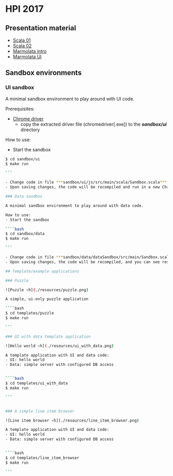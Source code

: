 
# HPI 2017

## Presentation material

- [Scala 01](https://hpiscala.github.io/2017/?md=scala_01#1)
- [Scala 02](https://hpiscala.github.io/2017/?md=scala_02#1)
- [Marmolata intro](https://hpiscala.github.io/2017/?md=marmolata_01#1)
- [Marmolata UI](https://hpiscala.github.io/2017/?md=marmolata_ui#1)

## Sandbox environments

### UI sandbox

A minimal sandbox environment to play around with UI code.

Prerequisites:
- [Chrome driver](https://sites.google.com/a/chromium.org/chromedriver/downloads)
  - copy the extracted driver file (chromedriver[.exe]) to the ***sandbox/ui*** directory

How to use:
- Start the sandbox

````bash
$ cd sandbox/ui
$ make run

```

- Change code in file ***sandbox/ui/js/src/main/scala/Sandbox.scala***
- Upon saving changes, the code will be recompiled and run in a new Chrome window 

### Data sandbox

A minimal sandbox environment to play around with data code.

How to use:
- Start the sandbox

````bash
$ cd sandbox/data
$ make run

```

- Change code in file ***sandbox/data/dataSandbox/src/main/Sandbox.scala***
- Upon saving changes, the code will be recompiled, and you can see results in the console window 

## Template/example applications

### Puzzle 

![Puzzle <h](./resources/puzzle.png)

A simple, ui-only puzzle application

````bash
$ cd templates/puzzle
$ make run

```

### UI with data template application

![Hello world <h](./resources/ui_with_data.png)

A template application with UI and data code:
- UI: hello world
- Data: simple server with configured DB access


````bash
$ cd templates/ui_with_data
$ make run

```


### A simple line item browser

![Line item browser <h](./resources/line_item_browser.png)

A template application with UI and data code:
- UI: hello world
- Data: simple server with configured DB access


````bash
$ cd templates/line_item_browser
$ make run

```
